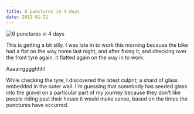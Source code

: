 ```yaml
---
title: 6 punctures in 4 days
date: 2011-01-21
---
```


![6 punctures in 4 days](https://source.unsplash.com/DWyRC2juMgs/1600x900)

This is getting a bit silly. I was late in to work this morning because the bike had a flat on the way home last night, and after fixing it, and checking over the front tyre again, it flatted again on the way in to work.

Aaaarrgggghhh!

While checking the tyre, I discovered the latest culprit; a shard of glass embedded in the outer wall. I'm guessing that somebody has seeded glass into the gravel on a particular part of my journey because they don't like people riding past their house it would make sense, based on the times the punctures have occurred.